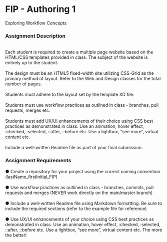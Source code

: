 # FIP - Authoring 1
Exploring Workflow Concepts
</br>

### Assignment Description
</br>
Each student is required to create a multiple page website based on the HTML/CSS
templates provided in class. The subject of the website is entirely up to the student.
</br></br>
The design must be an HTML5 fixed-width site utilizing CSS-Grid as the primary method of
layout. Refer to the Web and Design classes for the total number of pages.
</br></br>
Students must adhere to the layout set by the template XD file.
</br></br>
Students must use workflow practices as outlined in class - branches, pull requests, merges
etc.
</br></br>
Students must add UX/UI enhancements of their choice using CSS best practices as
demonstrated in class. Use an animation, hover effect, :checked, :selected, ::after, ::before
etc. Use a lightbox, “see more”, virtual content etc.
</br></br>
Include a well-written Readme file as part of your final submission.

### Assignment Requirements
● Create a repository for your project using the correct naming convention
(lastName_firstInitial_FIP)
</br></br>
● Use workflow practices as outlined in class - branches, commits, pull requests and
merges (NEVER work directly on the main/master branch)
</br></br>
● Include a well-written Readme file using Markdown formatting. Be sure to include the
required sections (refer to the example file for reference)
</br></br>
● Use UX/UI enhancements of your choice using CSS best practices as demonstrated
in class. Use an animation, hover effect, :checked, :selected, ::after, ::before etc. Use
a lightbox, “see more”, virtual content etc. The more the better!

